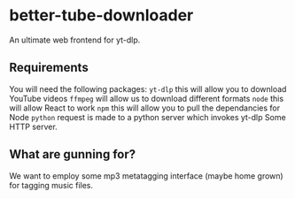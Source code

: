 # better-tube-downloader
An ultimate web frontend for yt-dlp.

## Requirements
You will need  the following packages:
`yt-dlp` this will allow you to download YouTube videos
`ffmpeg` will allow us to download different formats
`node` this will allow React to work
`npm` this will allow you to pull the dependancies for Node
`python` request is made to a python server which invokes yt-dlp
Some HTTP server.

## What are gunning for?
We want to employ some mp3 metatagging interface (maybe home grown) for tagging music files.
